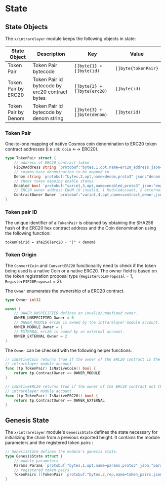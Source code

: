 <!--
order: 2
-->

# State

## State Objects

The `x/intrarelayer` module keeps the following objects in state:

| State Object        | Description                                    | Key                         | Value               |
| ------------------- | ---------------------------------------------- | --------------------------- | ------------------- |
| Token Pair          | Token Pair bytecode                            | `[]byte{1} + []byte(id)`    | `[]byte{tokenPair}` |
| Token Pair by ERC20 | Token Pair id bytecode by erc20 contract bytes | `[]byte{2} + []byte(erc20)` | `[]byte(id)`        |
| Token Pair by Denom | Token Pair id bytecode by denom string         | `[]byte{3} + []byte(denom)` | `[]byte(id)`        |

### Token Pair

One-to-one mapping of native Cosmos coin denomination to ERC20 token contract addresses (i.e `sdk.Coin` ←→ ERC20).

```go
type TokenPair struct {
	// address of ERC20 contract token
	Fip20Address string `protobuf:"bytes,1,opt,name=erc20_address,json=fip20Address,proto3" json:"erc20_address,omitempty"`
	// cosmos base denomination to be mapped to
	Denom string `protobuf:"bytes,2,opt,name=denom,proto3" json:"denom,omitempty"`
	// shows token mapping enable status
	Enabled bool `protobuf:"varint,3,opt,name=enabled,proto3" json:"enabled,omitempty"`
	// ERC20 owner address ENUM (0 invalid, 1 ModuleAccount, 2 external address
	ContractOwner Owner `protobuf:"varint,4,opt,name=contract_owner,json=contractOwner,proto3,enum=evmos.intrarelayer.v1.Owner" json:"contract_owner,omitempty"`
}
```

### **Token pair ID**

The unique identifier of a `TokenPair` is obtained by obtaining the SHA256 hash of the ERC20 hex contract address and the Coin denomination using the following function:

```tsx
tokenPairId = sha256(erc20 + "|" + denom)
```

### Token Origin

The `ConvertCoin` and `ConvertERC20` functionality need to check if the token being used is a native Coin or a native ERC20. The owner field is based on the token registration proposal type (`RegisterCoinProposal` = 1, `RegisterFIP20Proposal` = 2).

The `Owner` enumerates the ownership of a ERC20 contract.

```go
type Owner int32

const (
	// OWNER_UNSPECIFIED defines an invalid/undefined owner.
	OWNER_UNSPECIFIED Owner = 0
	// OWNER_MODULE erc20 is owned by the intrarelayer module account.
	OWNER_MODULE Owner = 1
	// EXTERNAL erc20 is owned by an external account.
	OWNER_EXTERNAL Owner = 2
)
```

The `Owner` can be checked with the following helper functions:

```go
// IsNativeCoin returns true if the owner of the ERC20 contract is the
// intrarelayer module account
func (tp TokenPair) IsNativeCoin() bool {
	return tp.ContractOwner == OWNER_MODULE
}

// IsNativeERC20 returns true if the owner of the ERC20 contract not the
// intrarelayer module account
func (tp TokenPair) IsNativeERC20() bool {
	return tp.ContractOwner == OWNER_EXTERNAL
}
```

## Genesis State

The `x/intrarelayer` module's `GenesisState` defines the state necessary for initializing the chain from a previous exported height. It contains the module parameters and the registered token pairs :

```go
// GenesisState defines the module's genesis state.
type GenesisState struct {
	// module parameters
	Params Params `protobuf:"bytes,1,opt,name=params,proto3" json:"params"`
	// registered token pairs
	TokenPairs []TokenPair `protobuf:"bytes,2,rep,name=token_pairs,json=tokenPairs,proto3" json:"token_pairs"`
}
```